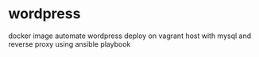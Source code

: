 # wordpress
docker image automate wordpress deploy on vagrant host with mysql and reverse proxy using ansible playbook 
